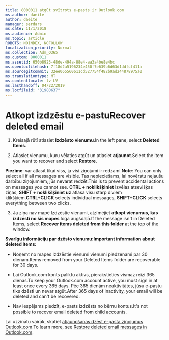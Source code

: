 ```yaml
---
title: 8000011 atgūt svītrots e-pasts ir Outlook.com
ms.author: daeite
author: daeite
manager: serdars
ms.date: 11/1/2018
ms.audience: Admin
ms.topic: article
ROBOTS: NOINDEX, NOFOLLOW
localization_priority: Normal
ms.collection: Adm_O365
ms.custom: 8000011
ms.assetid: 650b8923-48de-494a-88e4-aa3a4be8e4bc
ms.openlocfilehash: 7f18d2a5196234e450f7e639b6d63d1ddfcf411a
ms.sourcegitcommit: 32ee065560611cd527754f482b9ad244878975a0
ms.translationtype: MT
ms.contentlocale: lv-LV
ms.lasthandoff: 04/22/2019
ms.locfileid: "31980637"
---
```

# <a name="recover-deleted-email"></a><span data-ttu-id="0c800-102">Atkopt izdzēstu e-pastu</span><span class="sxs-lookup"><span data-stu-id="0c800-102">Recover deleted email</span></span>

1. <span data-ttu-id="0c800-103">Kreisajā rūtī atlasiet **Izdzēsto vienumu**.</span><span class="sxs-lookup"><span data-stu-id="0c800-103">In the left pane, select **Deleted Items**.</span></span> 
    
2. <span data-ttu-id="0c800-104">Atlasiet vienumu, kuru vēlaties atgūt un atlasiet **atjaunot**.</span><span class="sxs-lookup"><span data-stu-id="0c800-104">Select the item you want to recover and select **Restore**.</span></span> 
  
 <span data-ttu-id="0c800-105">**Piezīme**: var atlasīt tikai viss, ja visi ziņojumi ir redzami.</span><span class="sxs-lookup"><span data-stu-id="0c800-105">**Note**: You can only select all if all messages are visible.</span></span> <span data-ttu-id="0c800-106">Tas nepieciešams, lai novērstu nejaušu darbību ziņojumiem, jūs nevarat redzēt.</span><span class="sxs-lookup"><span data-stu-id="0c800-106">This is to prevent accidental actions on messages you cannot see.</span></span> <span data-ttu-id="0c800-107">**CTRL + noklikšķiniet** izvēlas atsevišķas ziņas, **SHIFT + noklikšķiniet uz** atlasa visu starp diviem klikšķiem.</span><span class="sxs-lookup"><span data-stu-id="0c800-107">**CTRL+CLICK** selects individual messages, **SHIFT+CLICK** selects everything between two clicks.</span></span> 
    
3. <span data-ttu-id="0c800-108">Ja ziņa nav mapē Izdzēstie vienumi, atzīmējiet **atkopt vienumus, kas izdzēsti no šīs mapes** loga augšdaļā.</span><span class="sxs-lookup"><span data-stu-id="0c800-108">If the message isn't in Deleted Items, select **Recover items deleted from this folder** at the top of the window.</span></span> 
    
 <span data-ttu-id="0c800-109">**Svarīgu informāciju par dzēsto vienumu:**</span><span class="sxs-lookup"><span data-stu-id="0c800-109">**Important information about deleted items:**</span></span>
  
- <span data-ttu-id="0c800-110">Noņemt no mapes Izdzēstie vienumi vienumi piedzenami par 30 dienām.</span><span class="sxs-lookup"><span data-stu-id="0c800-110">Items removed from your Deleted Items folder are recoverable for 30 days.</span></span>
    
- <span data-ttu-id="0c800-111">Lai Outlook.com konts paliktu aktīvs, pierakstieties vismaz reizi 365 dienas.</span><span class="sxs-lookup"><span data-stu-id="0c800-111">To keep your Outlook.com account active, you must sign in at least once every 365 days.</span></span> <span data-ttu-id="0c800-112">Pēc 365 dienām neaktivitātes, jūsu e-pastu tiks dzēsti un nevar atgūt.</span><span class="sxs-lookup"><span data-stu-id="0c800-112">After 365 days of inactivity, your email will be deleted and can't be recovered.</span></span>
    
- <span data-ttu-id="0c800-113">Nav iespējams piedzīt, e-pasts izdzēsts no bērnu kontus.</span><span class="sxs-lookup"><span data-stu-id="0c800-113">It's not possible to recover email deleted from child accounts.</span></span>
    
<span data-ttu-id="0c800-114">Lai uzzinātu vairāk, skatiet [atjaunošanas dzēst e-pasta ziņojumus Outlook.com](https://go.microsoft.com/fwlink/p/?linkid=873117).</span><span class="sxs-lookup"><span data-stu-id="0c800-114">To learn more, see [Restore deleted email messages in Outlook.com](https://go.microsoft.com/fwlink/p/?linkid=873117).</span></span>
  

